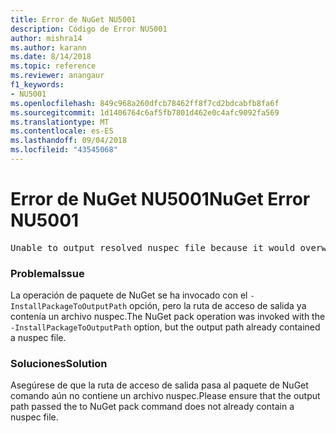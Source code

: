 ```yaml
---
title: Error de NuGet NU5001
description: Código de Error NU5001
author: mishra14
ms.author: karann
ms.date: 8/14/2018
ms.topic: reference
ms.reviewer: anangaur
f1_keywords:
- NU5001
ms.openlocfilehash: 849c968a260dfcb78462ff8f7cd2bdcabfb8fa6f
ms.sourcegitcommit: 1d1406764c6af5fb7801d462e0c4afc9092fa569
ms.translationtype: MT
ms.contentlocale: es-ES
ms.lasthandoff: 09/04/2018
ms.locfileid: "43545068"
---
```

# <a name="nuget-error-nu5001"></a><span data-ttu-id="cf3cd-103">Error de NuGet NU5001</span><span class="sxs-lookup"><span data-stu-id="cf3cd-103">NuGet Error NU5001</span></span>
<pre>Unable to output resolved nuspec file because it would overwrite the original at 'F:\project\project.nuspec'.</pre>

### <a name="issue"></a><span data-ttu-id="cf3cd-104">Problema</span><span class="sxs-lookup"><span data-stu-id="cf3cd-104">Issue</span></span>

<span data-ttu-id="cf3cd-105">La operación de paquete de NuGet se ha invocado con el `-InstallPackageToOutputPath` opción, pero la ruta de acceso de salida ya contenía un archivo nuspec.</span><span class="sxs-lookup"><span data-stu-id="cf3cd-105">The NuGet pack operation was invoked with the `-InstallPackageToOutputPath` option, but the output path already contained a  nuspec file.</span></span>


### <a name="solution"></a><span data-ttu-id="cf3cd-106">Soluciones</span><span class="sxs-lookup"><span data-stu-id="cf3cd-106">Solution</span></span>

<span data-ttu-id="cf3cd-107">Asegúrese de que la ruta de acceso de salida pasa al paquete de NuGet comando aún no contiene un archivo nuspec.</span><span class="sxs-lookup"><span data-stu-id="cf3cd-107">Please ensure that the output path passed the to NuGet pack command does not already contain a nuspec file.</span></span>

